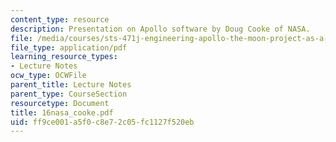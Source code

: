 ```yaml
---
content_type: resource
description: Presentation on Apollo software by Doug Cooke of NASA.
file: /media/courses/sts-471j-engineering-apollo-the-moon-project-as-a-complex-system-spring-2007/ff9ce001a5f0c8e72c05fc1127f520eb_16nasa_cooke.pdf
file_type: application/pdf
learning_resource_types:
- Lecture Notes
ocw_type: OCWFile
parent_title: Lecture Notes
parent_type: CourseSection
resourcetype: Document
title: 16nasa_cooke.pdf
uid: ff9ce001-a5f0-c8e7-2c05-fc1127f520eb
---
```

